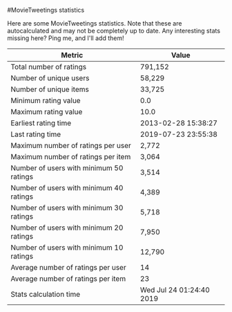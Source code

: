 #MovieTweetings statistics

Here are some MovieTweetings statistics. Note that these are autocalculated and may not be completely up to date. Any interesting stats missing here? Ping me, and I'll add them!

Metric | Value
--- | ---
Total number of ratings                 | 791,152
Number of unique users                  | 58,229
Number of unique items                  | 33,725
Minimum rating value                    | 0.0
Maximum rating value                    | 10.0
Earliest rating time                    | 2013-02-28 15:38:27
Last rating time                        | 2019-07-23 23:55:38
Maximum number of ratings per user      | 2,772
Maximum number of ratings per item      | 3,064
Number of users with minimum 50 ratings | 3,514
Number of users with minimum 40 ratings | 4,389
Number of users with minimum 30 ratings | 5,718
Number of users with minimum 20 ratings | 7,950
Number of users with minimum 10 ratings | 12,790
Average number of ratings per user      | 14
Average number of ratings per item      | 23
Stats calculation time                  | Wed Jul 24 01:24:40 2019

